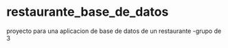 # restaurante_base_de_datos
proyecto para una aplicacion de base de datos de un restaurante
-grupo de 3

